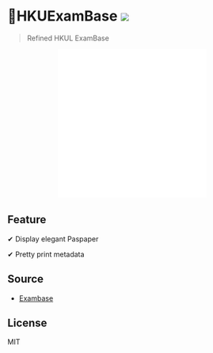 # 📖HKUExamBase ![](https://travis-ci.com/samsonllam/HKUExamBase.svg?token=TXkauaqbYpw5oWjAU3rm&branch=master)

> Refined HKUL ExamBase

<div align="center">
    <img src="./assets/images/icon.png" width="300px"/>
</div>

## Feature

✔ Display elegant Paspaper

✔ Pretty print metadata

## Source

* [Exambase](http://exambase.lib.hku.hk.eproxy.lib.hku.hk/exhibits/show/exam/home)

## License

MIT